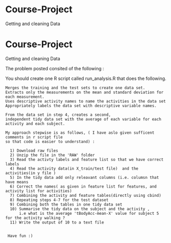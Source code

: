 Course-Project
==============

Getting and cleaning Data


Course-Project
==============

Getting and cleaning Data


The problem posted consited of the following : 


 You should create one R script called run_analysis.R that does the following. 

    Merges the training and the test sets to create one data set.
    Extracts only the measurements on the mean and standard deviation for each measurement. 
    Uses descriptive activity names to name the activities in the data set
    Appropriately labels the data set with descriptive variable names. 

    From the data set in step 4, creates a second, 
    independent tidy data set with the average of each variable for each activity and each subject.
    
    My approach stepwise is as follows, ( I have aslo given sufficent comments in r script file 
    so that code is easier to understand) :
    
      1) Download raw files
      2) Unzip the file in the 'RAW' folder 
      3) Read the activty labels and feature list so that we have correct labels
      4) Read the activity data(in X_train/test file)  and the activities(in y file )
      5) In the tidy data add only releavant columns (i.e. columsn that have means
      6) Correct the names( as given in feature list for features, and activity list for activities)
      7) Combining the activity and feature tables(directly using cbind)
      8) Repeating steps 4-7 for the test dataset
      9) Combining both the tables in one tidy data set
      10) Summarise the tidy data on the subject and the activity , 
          i.e what is the average 'tBodyAcc-mean-X' value for subject 5 for the activity walking ?
      11) Write the output of 10 to a text file 
      
      
     Have fun :)

